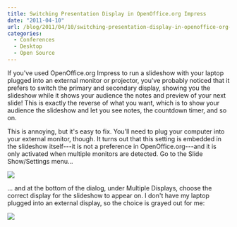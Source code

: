 ```yaml
---
title: Switching Presentation Display in OpenOffice.org Impress
date: "2011-04-10"
url: /blog/2011/04/10/switching-presentation-display-in-openoffice-org-impress/
categories:
  - Conferences
  - Desktop
  - Open Source
---
```

If you've used OpenOffice.org Impress to run a slideshow with your laptop plugged into an external monitor or projector, you've probably noticed that it prefers to switch the primary and secondary display, showing you the slideshow while it shows your audience the notes and preview of your next slide! This is exactly the reverse of what you want, which is to show your audience the slideshow and let you see notes, the countdown timer, and so on.

This is annoying, but it's easy to fix. You'll need to plug your computer into your external monitor, though. It turns out that this setting is embedded in the slideshow itself---it is not a preference in OpenOffice.org---and it is only activated when multiple monitors are detected. Go to the Slide Show/Settings menu...

![](/media/2011/04/slide-show-menu.png) 

... and at the bottom of the dialog, under Multiple Displays, choose the correct display for the slideshow to appear on. I don't have my laptop plugged into an external display, so the choice is grayed out for me:

![](/media/2011/04/slide-show-settings1.png)


